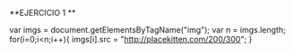 **EJERCICIO 1 **

var imgs = document.getElementsByTagName("img");
var n = imgs.length;
for(i=0;i<n;i++){
	imgs[i].src = "http://placekitten.com/200/300";
}

